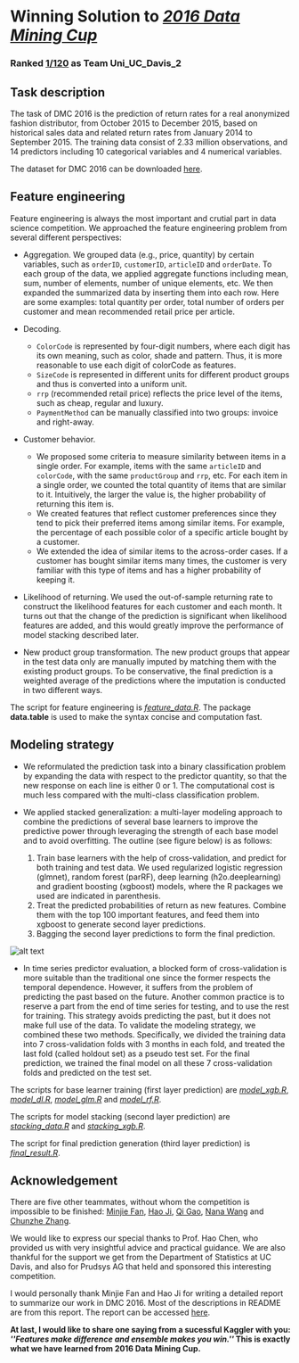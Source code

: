 # Winning Solution to [*2016 Data Mining Cup*](http://www.data-mining-cup.de/en/review/goto/article/dmc-2016.html)
### Ranked [1/120](https://www.ucdavis.edu/news/uc-davis-statistics-students-win-international-data-competition) as Team Uni_UC_Davis_2


## Task description

The task of DMC 2016 is the prediction of return rates for a real anonymized fashion distributor, from October 2015 to December 2015, based on historical sales data and related return rates from January 2014 to September 2015. The training data consist of 2.33 million observations, and 14 predictors including 10 categorical variables and 4 numerical variables.

The dataset for DMC 2016 can be downloaded [here](http://www.data-mining-cup.de/en/review/goto/article/dmc-2016.html).

## Feature engineering

Feature engineering is always the most important and crutial part in data science competition. We approached the feature engineering problem from several different perspectives:

- Aggregation. We grouped data (e.g., price, quantity) by certain variables, such as `orderID`, `customerID`, `articleID` and `orderDate`. To each group of the data, we applied aggregate functions including mean, sum, number of elements, number of unique elements, etc. We then expanded the summarized data by inserting them into each row. Here are some examples: total quantity per order, total number of orders per customer and mean recommended retail price per article.

- Decoding.
  - `ColorCode` is represented by four-digit numbers, where each digit has its own meaning, such as color, shade and pattern. Thus, it is more reasonable to use each digit of colorCode as features. 
  - `SizeCode` is represented in different units for different product groups and thus is converted into a uniform unit.
  - `rrp` (recommended retail price) reflects the price level of the items, such as cheap, regular and luxury. 
  - `PaymentMethod` can be manually classified into two groups: invoice and right-away.

- Customer behavior.
  - We proposed some criteria to measure similarity between items in a single order. For example, items with the same `articleID` and `colorCode`, with the same `productGroup` and `rrp`, etc. For each item in a single order, we counted the total quantity of items that are similar to it. Intuitively, the larger the value is, the higher probability of returning this item is.
  - We created features that reflect customer preferences since they tend to pick their preferred items among similar items. For example, the percentage of each possible color of a specific article bought by a customer. 
  - We extended the idea of similar items to the across-order cases. If a customer has bought similar items many times, the customer is very familiar with this type of items and has a higher probability of keeping it.

- Likelihood of returning. We used the out-of-sample returning rate to construct the likelihood features for each customer and each month. It turns out that the change of the prediction is significant when likelihood features are added, and this would greatly improve the performance of model stacking described later.

- New product group transformation. The new product groups that appear in the test data only are manually imputed by matching them with the existing product groups. To be conservative, the final prediction is a weighted average of the predictions where the imputation is conducted in two different ways.

The script for feature engineering is [*feature_data.R*](https://github.com/jlyang1990/Data_Mining_Cup_2016/blob/master/scripts/feature_data.R). The package **data.table** is used to make the syntax concise and computation fast.

## Modeling strategy

- We reformulated the prediction task into a binary classification problem by expanding the data with respect to the predictor quantity, so that the new response on each line is either 0 or 1. The computational cost is much less compared with the multi-class classification problem.

- We applied stacked generalization: a multi-layer modeling approach to combine the predictions of several base learners to improve the predictive power through leveraging the strength of each base model and to avoid overfitting. The outline (see figure below) is as follows:
  1. Train base learners with the help of cross-validation, and predict for both training and test data. We used regularized logistic regression (glmnet), random forest (parRF), deep learning (h2o.deeplearning) and gradient boosting (xgboost) models, where the R packages we used are indicated in parenthesis.
  2. Treat the predicted probabilities of return as new features. Combine them with the top 100 important features, and feed them into xgboost to generate second layer predictions.
  3. Bagging the second layer predictions to form the final prediction.
  
![alt text](https://github.com/jlyang1990/Data_Mining_Cup_2016/blob/master/images/flow_chart.png)

- In time series predictor evaluation, a blocked form of cross-validation is more suitable than the traditional one since the former respects the temporal dependence. However, it suffers from the problem of predicting the past based on the future. Another common practice is to reserve a part from the end of time series for testing, and to use the rest for training. This strategy avoids predicting the past, but it does not make full use of the data. To validate the modeling strategy, we combined these two methods. Specifically, we divided the training data into 7 cross-validation folds with 3 months in each fold, and treated the last fold (called holdout set) as a pseudo test set. For the final prediction, we trained the final model on all these 7 cross-validation folds and predicted on the test set.

The scripts for base learner training (first layer prediction) are [*model_xgb.R*](https://github.com/jlyang1990/Data_Mining_Cup_2016/blob/master/scripts/model_xgb.R), [*model_dl.R*](https://github.com/jlyang1990/Data_Mining_Cup_2016/blob/master/scripts/model_dl.R), [*model_glm.R*](https://github.com/jlyang1990/Data_Mining_Cup_2016/blob/master/scripts/model_glm.R) and [*model_rf.R*](https://github.com/jlyang1990/Data_Mining_Cup_2016/blob/master/scripts/model_rf.R).

The scripts for model stacking (second layer prediction) are [*stacking_data.R*](https://github.com/jlyang1990/Data_Mining_Cup_2016/blob/master/scripts/stacking_data.R) and [*stacking_xgb.R*](https://github.com/jlyang1990/Data_Mining_Cup_2016/blob/master/scripts/stacking_xgb.R).

The script for final prediction generation (third layer prediction) is [*final_result.R*](https://github.com/jlyang1990/Data_Mining_Cup_2016/blob/master/scripts/final_result.R).

## Acknowledgement

There are five other teammates, without whom the competition is impossible to be finished: [Minjie Fan](https://github.com/minjay), [Hao Ji](https://github.com/dmchris), [Qi Gao](https://github.com/qigaostella), [Nana Wang](https://github.com/nnaw) and [Chunzhe Zhang](https://github.com/ChunzheJason).

We would like to express our special thanks to Prof. Hao Chen, who provided us with very insightful advice and practical guidance. We are also thankful for the support we get from the Department of Statistics at UC Davis, and also for Prudsys AG that held and sponsored this interesting competition.

I would personally thank Minjie Fan and Hao Ji for writing a detailed report to summarize our work in DMC 2016. Most of the descriptions in README are from this report. The report can be accessed [here](https://github.com/minjay/DMC2016).

**At last, I would like to share one saying from a sucessful Kaggler with you: *''Features make difference and ensemble makes you win.''* This is exactly what we have learned from 2016 Data Mining Cup.**